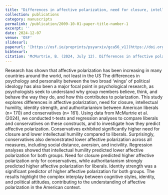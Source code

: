 ```yaml
---
title: "Differences in affective polarization, need for closure, intellectual humility, identity strength, and authoritarianism among Liberals and Conservatives [Preprint]"
collection: publications
category: manuscripts
permalink: /publication/2009-10-01-paper-title-number-1
excerpt: ''
date: 2024-12-07
venue: 'OSF'
slidesurl:
paperurl: '[https://osf.io/preprints/psyarxiv/gca56_v1](https://doi.org/10.31234/osf.io/msn4z)'
bibtexurl: 
citation: 'McMurtrie, B. (2024, July 12). Differences in affective polarization, need for closure, intellectual humility, identity strength, and authoritarianism among Liberals and Conservatives: A secondary data analysis of McMurtrie  (2024). https://doi.org/10.31234/osf.io/msn4z'
---
```


Research has shown that affective polarization has been increasing in many countries around the world, not least in the US The differences in psychology and personality between the two broad ‘wings’ of political ideology has also been a major focal point in psychological research, as psychologists seek to understand why group members believe, think, and behave the way they do, and how this contributes to polarization. This study explores differences in affective polarization, need for closure, intellectual humility, identity strength, and authoritarianism between American liberals (n= 170) and conservatives (n= 161). Using data from McMurtrie et al.(2024), we conducted t-tests and regression analyses to compare liberals and conservatives on these constructs, and to investigate how they predict affective polarization. Conservatives exhibited significantly higher need for closure and lower intellectual humility compared to liberals. Surprisingly, conservatives also demonstrated lower affective polarization across all measures, including social distance, aversion, and incivility. Regression analyses showed that intellectual humility predicted lower affective polarization for both groups. Need for closure predicted higher affective polarization only for conservatives, while authoritarianism strongly predicted higher affective polarization for liberals. Identity strength was a significant predictor of higher affective polarization for both groups. The results highlight the complex interplay between cognitive styles, identity, and political attitudes, contributing to the understanding of affective polarization in the American context.
